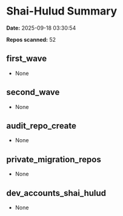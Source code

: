 # Shai-Hulud Summary

**Date:** 2025-09-18 03:30:54

**Repos scanned:** 52

## first_wave

- None

## second_wave

- None

## audit_repo_create

- None

## private_migration_repos

- None

## dev_accounts_shai_hulud

- None

